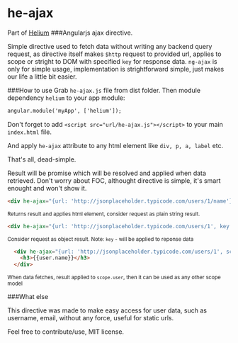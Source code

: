 he-ajax
=======
Part of [Helium](https://github.com/vko-online/helium)
###Angularjs ajax directive.

Simple directive used to fetch data without writing any backend query request, as directive itself makes `$http` request to provided url, applies to scope or stright to DOM with specified `key` for response data. `ng-ajax` is only for simple usage, implementation is strightforward simple, just makes our life a little bit easier.

###How to use
Grab `he-ajax.js` file from dist folder. 
Then module dependency `helium` to your app module:
```html
angular.module('myApp', ['helium']);
```
Don't forget to add `<script src="url/he-ajax.js"></script>` to your main `index.html` file.

And apply `he-ajax` attribute to any html element like `div, p, a, label` etc. 

That's all, dead-simple.

Result will be promise which will be resolved and applied when data retrieved.
Don't worry about FOC, althought directive is simple, it's smart enought and won't show it.
```html
<div he-ajax="{url: 'http://jsonplaceholder.typicode.com/users/1/name'}"></div>
```
<sup>Returns result and applies html element, consider request as plain string result.</sup>

```html
<div he-ajax="{url: 'http://jsonplaceholder.typicode.com/users/1', key: 'name'}"></div>
```
<sup>Consider request as object result. Note: `key` - will be applied to reponse data</sup>

```html
  <div he-ajax="{url: 'http://jsonplaceholder.typicode.com/users/1', scope: 'user'}">
  	<h3>{{user.name}}</h3>
  </div>
```
<sup>When data fetches, result applied to `scope.user`, then it can be used as any other scope model</sup>

###What else

This directive was made to make easy access for user data, such as username, email, without any force, useful for static urls.

Feel free to contribute/use, MIT license.
